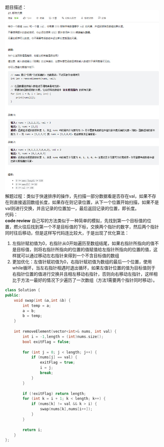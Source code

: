 题目描述：  
![image](/basical/array/image/image7.png)  
解题过程：类似于快速排序的操作，先扫描一部分数据看是否存在val，如果不存在则直接返回数组长度，如果存在则记录位置，从下一个位置开始扫描，如果不是val则进行交换，并且记录的位置加一，最后返回记录的位置，即长度。  
代码：  
**code review**
自己写的方法类似于一种简单的模拟，先找到第一个目标值的位置，燃火往后找到第一个不是目标值的下标，交换两个指针的数字，然后两个指针同时往后移动，但是这样写代码连比较大，于是出现了优化算法：
1. 左指针赋初值为0，右指针从0开始遍历至数组结尾，如果右指针所指向的值不是目标值，则将右指针所指向的位置的值赋值给左指针所指向的位置的值，这样就可以通过移动左右指针来得到一个不含目标值的数组
2. 更加优化：左值针赋初值为0，右指针赋初值为数组的最后一个位置，使用while循环，当左右指针相遇时退出循环，如果左值针位置的值为目标值则于右指针位置的值进行交换并且相左移动右指针，否则向右移动左指针，这样相比于方法一最好的情况下少遍历了一次数组（方法1需要两个指针同时移动）。  
```cpp
class Solution {
public:
    void swap(int &a,int &b) {
        int temp = a;
        a = b;
        b = temp;
    }

    int removeElement(vector<int>& nums, int val) {
        int i = -1,length = (int)nums.size();
        bool exitFlag = false;

        for (int j = 0; j < length; j++) {
            if (nums[j] == val) {
                exitFlag = true;
                i = j;
                break;
            }
        }

        if (!exitFlag) return length;
        for (int k = i + 1; k < length; k++) {
            if (nums[k] != val && k > i) {
                swap(nums[k],nums[i++]);
            }
        }
        
        return i;
    }
};
```